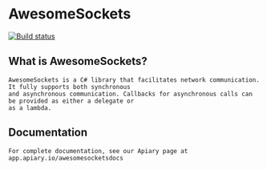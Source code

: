 AwesomeSockets
=========

[![Build status](https://ci.appveyor.com/api/projects/status?id=smh77tfj8rbqsiuy)](https://ci.appveyor.com/project/awesomesockets)


What is AwesomeSockets?
-----------------------

	AwesomeSockets is a C# library that facilitates network communication. It fully supports both synchronous 
	and asynchronous communication. Callbacks for asynchronous calls can be provided as either a delegate or
	as a lambda.
	
Documentation
-------------
	
	For complete documentation, see our Apiary page at app.apiary.io/awesomesocketsdocs